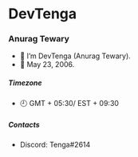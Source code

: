 # DevTenga
### Anurag Tewary

- 👋 I’m DevTenga (Anurag Tewary).
- 📆 May 23, 2006.


##### Timezone
- 🕘 GMT + 05:30/ EST + 09:30

##### Contacts
- <!---<a href="https://discord.com/"><img src="https://github.com/DevTenga/DevTenga/blob/main/logos/Discord-Logo-Color.png" alt="Discord"></a>---> Discord: Tenga#2614
<!--- 🌱 I’m currently learning languages such as C, C++, C#, JS, etc. 
- 💞️ I’m looking to collaborate on roblox projects, usually short-termed. 

- 📫 How to reach me: You can contact me via Discord on DevTenga#5570.
- 🤔 If you have any questions or suggestions, please do not hesistate to reach out to me 😄.

<!---
DevTenga/DevTenga is a ✨ special ✨ repository because its `README.md` (this file) appears on your GitHub profile.
You can click the Preview link to take a look at your changes.
--->
